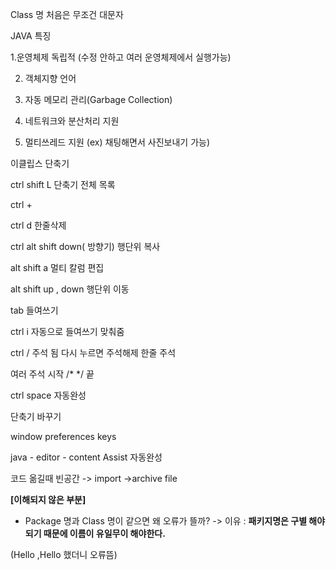 Class 명 처음은 무조건 대문자

JAVA 특징

1.운영체제 독립적 (수정 안하고 여러 운영체제에서 실행가능)

2. 객체지향 언어

4. 자동 메모리 관리(Garbage Collection)


6. 네트워크와 분산처리 지원


8. 멀티쓰레드 지원 (ex) 채팅해면서 사진보내기 가능)


이클립스 단축기

ctrl shift L 단축기 전체 목록

ctrl + 

ctrl d 한줄삭제

ctrl alt shift down( 방향기) 행단위 복사 

alt shift a 멀티 칼럼 편집

alt shift up , down 행단위 이동

tab 들여쓰기

ctrl i 자동으로 들여쓰기 맞춰줌

ctrl / 주석 됨 다시 누르면 주석해제 한줄 주석

여러 주석  시작 /* 
	*/ 끝
	
ctrl space 자동완성

단축기 바꾸기 

window preferences keys

java - editor - content Assist 자동완성

코드 옮길때 
빈공간 -> import ->archive file


**[이해되지 않은 부분]**

- Package 명과 Class 명이 같으면 왜 오류가 뜰까? -> 이유 :  **패키지명은 구별 해야되기 때문에 이름이 유일무이 해야한다.**

(Hello ,Hello 했더니 오류뜸)
